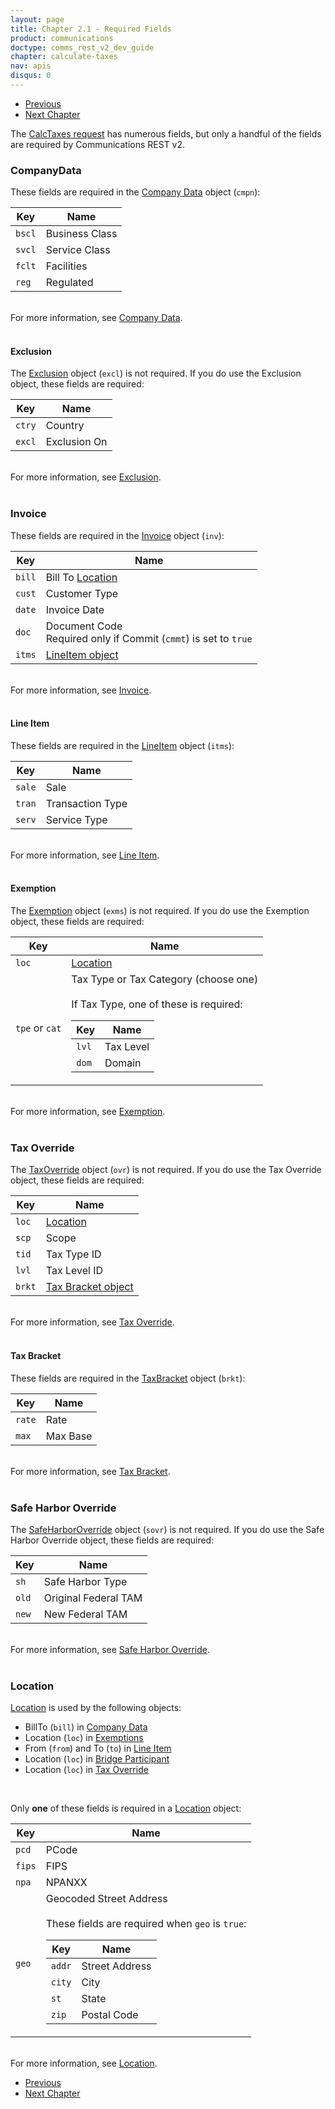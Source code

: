 ```yaml
---
layout: page
title: Chapter 2.1 - Required Fields
product: communications
doctype: comms_rest_v2_dev_guide
chapter: calculate-taxes
nav: apis
disqus: 0
---
```


<ul class="pager">
  <li class="previous"><a href="/communications/dev-guide_rest_v2/calculate-taxes/"><i class="glyphicon glyphicon-chevron-left"></i>Previous</a></li>
  <li class="next"><a href="/communications/dev-guide_rest_v2/commit-uncommit/">Next Chapter<i class="glyphicon glyphicon-chevron-right"></i></a></li>
</ul>

The <a class="dev-guide-link" href="/communications/dev-guide_rest_v2/reference/calc-taxes-request/">CalcTaxes request</a> has numerous fields, but only a handful of the fields are required by Communications REST v2.  

<h3>CompanyData</h3>
These fields are required in the <a class="dev-guide-link" href="/communications/dev-guide_rest_v2/reference/company-data/">Company Data</a> object (<code>cmpn</code>):

<div class="mobile-table">
  <table class="styled-table">
    <thead>
      <tr>
        <th>Key</th>
        <th>Name</th>
      </tr>
    </thead>
    <tbody>
      <tr>
        <td><code>bscl</code></td>
        <td>Business Class</td>
      </tr>
      <tr>
        <td><code>svcl</code></td>
        <td>Service Class</td>
      </tr>
      <tr>
        <td><code>fclt</code></td>
        <td>Facilities</td>
      </tr>
      <tr>
        <td><code>reg</code></td>
        <td>Regulated</td>
      </tr>
    </tbody>
  </table>
</div>
<br>
For more information, see <a class="dev-guide-link" href="/communications/dev-guide_rest_v2/reference/company-data/">Company Data</a>.
<br/>
<br/>
<h4>Exclusion</h4>
The <a class="dev-guide-link" href="/communications/dev-guide_rest_v2/reference/exclusion/">Exclusion</a> object (<code>excl</code>) is not required.  If you do use the Exclusion object, these fields are required:

<div class="mobile-table">
  <table class="styled-table">
    <thead>
      <tr>
        <th>Key</th>
        <th>Name</th>
      </tr>
    </thead>
    <tbody>
      <tr>
        <td><code>ctry</code></td>
        <td>Country</td>
      </tr>
      <tr>
        <td><code>excl</code></td>
        <td>Exclusion On</td>
      </tr>
    </tbody>
  </table>
</div>
<br/>
For more information, see <a class="dev-guide-link" href="/communications/dev-guide_rest_v2/reference/exclusion/">Exclusion</a>.
<br/>
<br/>
<h3>Invoice</h3>
These fields are required in the <a class="dev-guide-link" href="/communications/dev-guide_rest_v2/reference/invoice/">Invoice</a> object (<code>inv</code>):

<div class="mobile-table">
  <table class="styled-table">
    <thead>
      <tr>
        <th>Key</th>
        <th>Name</th>
      </tr>
    </thead>
    <tbody>
      <tr>
        <td><code>bill</code></td>
        <td>Bill To <a class="dev-guide-link" href="#location">Location</a></td>
      </tr>
      <tr>
        <td><code>cust</code></td>
        <td>Customer Type</td>
      </tr>
      <tr>
        <td><code>date</code></td>
        <td>Invoice Date</td>
      </tr>
      <tr>
        <td><code>doc</code></td>
        <td>Document Code
        <br/>
        Required only if Commit (<code>cmmt</code>) is set to <code>true</code>
        </td>
      </tr>
      <tr>
        <td><code>itms</code></td>
        <td><a class="dev-guide-link" href="#line-item">LineItem object</a></td>
      </tr>
    </tbody>
  </table>
</div>
<br/>
For more information, see <a class="dev-guide-link" href="/communications/dev-guide_rest_v2/reference/invoice/">Invoice</a>.
<br/>
<br/>
<h4 id="line-item">Line Item</h4>
These fields are required in the <a class="dev-guide-link" href="/communications/dev-guide_rest_v2/reference/line-item/">LineItem</a> object (<code>itms</code>):

<div class="mobile-table">
  <table class="styled-table">
    <thead>
      <tr>
        <th>Key</th>
        <th>Name</th>
      </tr>
    </thead>
    <tbody>
      <tr>
        <td><code>sale</code></td>
        <td>Sale</td>
      </tr>
      <tr>
        <td><code>tran</code></td>
        <td>Transaction Type</td>
      </tr>
      <tr>
        <td><code>serv</code></td>
        <td>Service Type</td>
      </tr>
    </tbody>
  </table>
</div>
<br>
For more information, see <a class="dev-guide-link" href="/communications/dev-guide_rest_v2/reference/line-item/">Line Item</a>.
<br/>
<br/>
<h4>Exemption</h4>
The <a class="dev-guide-link" href="/communications/dev-guide_rest_v2/reference/exemption/">Exemption</a> object (<code>exms</code>) is not required.  If you do use the Exemption object, these fields are required:

<div class="mobile-table">
  <table class="styled-table">
    <thead>
      <tr>
        <th>Key</th>
        <th>Name</th>
      </tr>
    </thead>
    <tbody>
      <tr>
        <td><code>loc</code></td>
        <td><a class="dev-guide-link" href="#location">Location</a></td>
      </tr>
      <tr>
        <td><code>tpe</code> or <code>cat</code></td>
        <td>Tax Type or Tax Category (choose one)
        <br/>
        <br/>
        If Tax Type, one of these is required:
        <div class="mobile-table">
          <table class="styled-table">
            <thead>
              <tr>
                <th>Key</th>
                <th>Name</th>
              </tr>
            </thead>
            <tbody>
              <tr>
                <td><code>lvl</code></td>
                <td>Tax Level</td>
              </tr>
              <tr>
                <td><code>dom</code></td>
                <td>Domain</td>
              </tr>
            </tbody>
          </table>
        </div>
        </td>
      </tr>
    </tbody>
  </table>
</div>
<br/>
For more information, see <a class="dev-guide-link" href="/communications/dev-guide_rest_v2/reference/exemption/">Exemption</a>.
<br/>
<br/>
<h3>Tax Override</h3>
The <a class="dev-guide-link" href="/communications/dev-guide_rest_v2/reference/tax-override/">TaxOverride</a> object (<code>ovr</code>) is not required.  If you do use the Tax Override object, these fields are required:

<div class="mobile-table">
  <table class="styled-table">
    <thead>
      <tr>
        <th>Key</th>
        <th>Name</th>
      </tr>
    </thead>
    <tbody>
      <tr>
        <td><code>loc</code></td>
        <td><a class="dev-guide-link" href="#location">Location</a></td>
      </tr>
      <tr>
        <td><code>scp</code></td>
        <td>Scope</td>
      </tr>
      <tr>
        <td><code>tid</code></td>
        <td>Tax Type ID</td>
      </tr>
      <tr>
        <td><code>lvl</code></td>
        <td>Tax Level ID</td>
      </tr>
      <tr>
        <td><code>brkt</code></td>
        <td><a class="dev-guide-link" href="#tax_bracket">Tax Bracket object</a></td>
      </tr>
    </tbody>
  </table>
</div>
<br/>
For more information, see <a class="dev-guide-link" href="/communications/dev-guide_rest_v2/reference/tax-override/">Tax Override</a>.
<br/>
<br/>
<h4 id="tax_bracket">Tax Bracket</h4>
These fields are required in the <a class="dev-guide-link" href="/communications/dev-guide_rest_v2/reference/tax-bracket/">TaxBracket</a> object (<code>brkt</code>):

<div class="mobile-table">
  <table class="styled-table">
    <thead>
      <tr>
        <th>Key</th>
        <th>Name</th>
      </tr>
    </thead>
    <tbody>
      <tr>
        <td><code>rate</code></td>
        <td>Rate</td>
      </tr>
      <tr>
        <td><code>max</code></td>
        <td>Max Base</td>
      </tr>
    </tbody>
  </table>
</div>
<br/>
For more information, see <a class="dev-guide-link" href="/communications/dev-guide_rest_v2/reference/tax-bracket/">Tax Bracket</a>.
<br/>
<br/>
<h3>Safe Harbor Override</h3>
The <a class="dev-guide-link" href="/communications/dev-guide_rest_v2/reference/safe-harbor-override/">SafeHarborOverride</a> object (<code>sovr</code>) is not required.  If you do use the Safe Harbor Override object, these fields are required:

<div class="mobile-table">
  <table class="styled-table">
    <thead>
      <tr>
        <th>Key</th>
        <th>Name</th>
      </tr>
    </thead>
    <tbody>
      <tr>
        <td><code>sh</code></td>
        <td>Safe Harbor Type</td>
      </tr>
      <tr>
        <td><code>old</code></td>
        <td>Original Federal TAM</td>
      </tr>
      <tr>
        <td><code>new</code></td>
        <td>New Federal TAM</td>
      </tr>
    </tbody>
  </table>
</div>
<br/>
For more information, see <a class="dev-guide-link" href="/communications/dev-guide_rest_v2/reference/safe-harbor-override/">Safe Harbor Override</a>.
<br/>
<br/>

<h3 id="location">Location</h3>
<a class="dev-guide-link" href="/communications/dev-guide_rest_v2/reference/location/">Location</a> is used by the following objects:
<ul class="dev-guide-list">
  <li>BillTo (<code>bill</code>) in <a class="dev-guide-link" href="/communications/dev-guide_rest_v2/reference/company-data/">Company Data</a></li>
  <li>Location (<code>loc</code>) in <a class="dev-guide-link" href="/communications/dev-guide_rest_v2/reference/exemption/">Exemptions</a></li>
  <li>From (<code>from</code>) and To (<code>to</code>) in <a class="dev-guide-link" href="/communications/dev-guide_rest_v2/reference/line-item/">Line Item</a></li>
  <li>Location (<code>loc</code>) in <a class="dev-guide-link" href="/communications/dev-guide_rest_v2/reference/bridge-participant/">Bridge Participant</a></li>
  <li>Location (<code>loc</code>) in <a class="dev-guide-link" href="/communications/dev-guide_rest_v2/reference/tax-override/">Tax Override</a></li>
</ul>

<br/>

Only <b>one</b> of these fields is required in a <a class="dev-guide-link" href="/communications/dev-guide_rest_v2/reference/location/">Location</a> object:

<div class="mobile-table">
  <table class="styled-table">
    <thead>
      <tr>
        <th>Key</th>
        <th>Name</th>
      </tr>
    </thead>
    <tbody>
      <tr>
        <td><code>pcd</code></td>
        <td>PCode</td>
      </tr>
      <tr>
        <td><code>fips</code></td>
        <td>FIPS</td>
      </tr>
      <tr>
        <td><code>npa</code></td>
        <td>NPANXX</td>
      </tr>
      <tr>
        <td><code>geo</code></td>
        <td>Geocoded Street Address
        <br/>
        <br/>
        These fields are required when <code>geo</code> is <code>true</code>:
        <div class="mobile-table">
          <table class="styled-table">
            <thead>
              <tr>
                <th>Key</th>
                <th>Name</th>
              </tr>
            </thead>
            <tbody>
              <tr>
                <td><code>addr</code></td>
                <td>Street Address</td>
              </tr>
              <tr>
                <td><code>city</code></td>
                <td>City</td>
              </tr>
              <tr>
                <td><code>st</code></td>
                <td>State</td>
              </tr>
              <tr>
                <td><code>zip</code></td>
                <td>Postal Code</td>
              </tr>
            </tbody>
          </table>
        </div>
        </td>
      </tr>
    </tbody>
  </table>
</div>
<br/>
For more information, see <a class="dev-guide-link" href="/communications/dev-guide_rest_v2/reference/location/">Location</a>.

<ul class="pager">
  <li class="previous"><a href="/communications/dev-guide_rest_v2/calculate-taxes/"><i class="glyphicon glyphicon-chevron-left"></i>Previous</a></li>
  <li class="next"><a href="/communications/dev-guide_rest_v2/commit-uncommit/">Next Chapter<i class="glyphicon glyphicon-chevron-right"></i></a></li>
</ul>